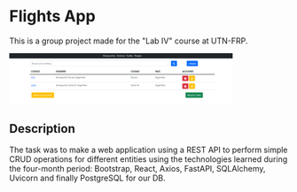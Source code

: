 # Flights App

This is a group project made for the "Lab IV" course at UTN-FRP. 

<img src="images/screenshot1.png" width=80%>

## Description

The task was to make a web application using a REST API to perform simple CRUD operations for different entities using the technologies learned during the four-month period: Bootstrap, React, Axios, FastAPI, SQLAlchemy, Uvicorn and finally PostgreSQL for our DB.
